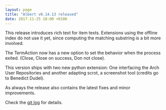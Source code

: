 ```yaml
---
layout: page
title: "Albert v0.14.13 released"
date: 2017-11-25 18:00 +0100
---
```

This release introduces rich text for item texts. Extensions using the offline index do not use it yet, since computing the matching substring is a bit more involved.

The TermAction now has a new option to set the behavior when the process exited. (Close, Close on success, Don not close).

This version ships with two new python extension: One interfacing the Arch User Repositories and another adapting scrot, a screenshot tool (credits go to Benedict Dudel).

As always the release also contains the latest fixes and minor improvements.

Check the [git log](https://github.com/albertlauncher/albert/commits/v0.14.13) for details.
